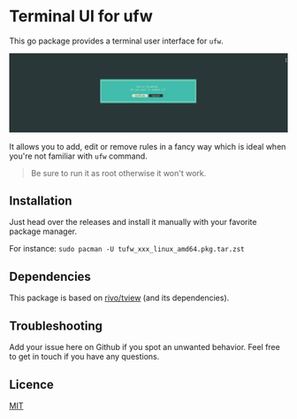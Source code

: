 # Terminal UI for ufw
This go package provides a terminal user interface for `ufw`.

![Screenshot](preview.gif)

It allows you to add, edit or remove rules in a fancy way which is ideal when you're not familiar with `ufw` command.

> Be sure to run it as root otherwise it won't work.

## Installation
Just head over the releases and install it manually with your favorite package manager.

For instance: ```sudo pacman -U tufw_xxx_linux_amd64.pkg.tar.zst```

## Dependencies
This package is based on [rivo/tview](https://github.com/rivo/tview) (and its dependencies).

## Troubleshooting
Add your issue here on Github if you spot an unwanted behavior.
Feel free to get in touch if you have any questions.

## Licence
[MIT](https://github.com/peltho/tufw/blob/main/LICENSE.txt)
